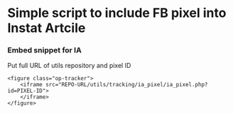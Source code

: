 # Simple script to include FB pixel into Instat Artcile

### Embed snippet for IA 
Put full URL of utils repository and pixel ID

```
<figure class="op-tracker">
    <iframe src="REPO-URL/utils/tracking/ia_pixel/ia_pixel.php?id=PIXEL-ID">
    </iframe>
</figure>
```
